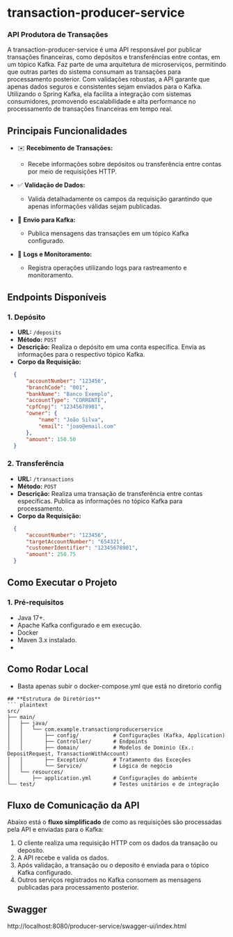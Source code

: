 # **transaction-producer-service**
### **API Produtora de Transações**
A transaction-producer-service é uma API responsável por publicar transações financeiras, como depósitos e transferências entre contas, em um tópico Kafka. Faz parte de uma arquitetura de microserviços, permitindo que outras partes do sistema consumam as transações para processamento posterior.
Com validações robustas, a API garante que apenas dados seguros e consistentes sejam enviados para o Kafka. Utilizando o Spring Kafka, ela facilita a integração com sistemas consumidores, promovendo escalabilidade e alta performance no processamento de transações financeiras em tempo real.
## **Principais Funcionalidades**
- ✉️ **Recebimento de Transações:**
    - Recebe informações sobre depósitos ou transferência entre contas por meio de requisições HTTP.

- ✅ **Validação de Dados:**
    - Valida detalhadamente os campos da requisição garantindo que apenas informações válidas sejam publicadas.

- 📡 **Envio para Kafka:**
    - Publica mensagens das transações em um tópico Kafka configurado.

- 📜 **Logs e Monitoramento:**
    - Registra operações utilizando logs para rastreamento e monitoramento.

## **Endpoints Disponíveis**
### 1. **Depósito**
- **URL:** `/deposits`
- **Método:** `POST`
- **Descrição:** Realiza o depósito em uma conta específica. Envia as informações para o respectivo tópico Kafka.
- **Corpo da Requisição:**
``` json
  {
      "accountNumber": "123456",
      "branchCode": "001",
      "bankName": "Banco Exemplo",
      "accountType": "CORRENTE",
      "cpfCnpj": "12345678901",
      "owner": {
          "name": "João Silva",
          "email": "joao@email.com"
      },
      "amount": 150.50
  }
```
### 2. **Transferência**
- **URL:** `/transactions`
- **Método:** `POST`
- **Descrição:** Realiza uma transação de transferência entre contas específicas. Publica as informações no tópico Kafka para processamento.
- **Corpo da Requisição:**
``` json
  {
      "accountNumber": "123456",
      "targetAccountNumber": "654321",
      "customerIdentifier": "12345678901",
      "amount": 250.75
  }
```
## **Como Executar o Projeto**
### 1. **Pré-requisitos**
- Java 17+.
- Apache Kafka configurado e em execução.
- Docker
- Maven 3.x instalado.
- 
## **Como Rodar Local**
- Basta apenas subir o docker-compose.yml que está no diretorio config

```
## **Estrutura de Diretórios**
``` plaintext
src/
├── main/
│   ├── java/
│   │   └── com.example.transactionproducerservice
│   │       ├── config/           # Configurações (Kafka, Application)
│   │       ├── Controller/       # Endpoints
│   │       ├── domain/           # Modelos de Dominio (Ex.: DepositRequest, TransactionWithAccount)
│   │       ├── Exception/        # Tratamento das Exceções
│   │       └── Service/          # Lógica de negócio
│   └── resources/
│       ├── application.yml       # Configurações do ambiente
└── test/                         # Testes unitários e de integração
```
## **Fluxo de Comunicação da API**
Abaixo está o **fluxo simplificado** de como as requisições são processadas pela API e enviadas para o Kafka:
1. O cliente realiza uma requisição HTTP com os dados da transação ou deposito.
2. A API recebe e valida os dados.
3. Após validação, a transação ou o deposito é enviada para o tópico Kafka configurado.
4. Outros serviços registrados no Kafka consomem as mensagens publicadas para processamento posterior.

## **Swagger**
 http://localhost:8080/producer-service/swagger-ui/index.html


